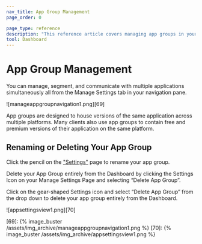 ```yaml
---
nav_title: App Group Management
page_order: 0

page_type: reference
description: "This reference article covers managing app groups in your Braze Dashboard. "
tool: Dashboard
---
```


# App Group Management
You can manage, segment, and communicate with multiple applications simultaneously all from the Manage Settings tab in your navigation pane.

![manageappgroupnavigation1.png][69]

App groups are designed to house versions of the same application across multiple platforms. Many clients also use app groups to contain free and premium versions of their application on the same platform.

## Renaming or Deleting Your App Group
Click the pencil on the ["Settings"][19] page to rename your app group.

Delete your App Group entirely from the Dashboard by clicking the Settings Icon on your Manage Settings Page and selecting “Delete App Group”.

Click on the gear-shaped Settings icon and select “Delete App Group” from the drop down to delete your app group entirely from the Dashboard.

![appsettingsview1.png][70]

[19]: https://dashboard-01.braze.com/app_settings/app_settings/ "App Settings Page"
[69]: {% image_buster /assets/img_archive/manageappgroupnavigation1.png %}
[70]: {% image_buster /assets/img_archive/appsettingsview1.png %}
